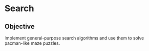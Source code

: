 # Search
## Objective
Implement general-purpose search algorithms and use them to solve pacman-like maze puzzles.
